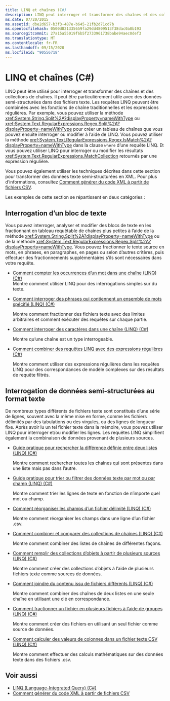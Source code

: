 ```yaml
---
title: LINQ et chaînes (C#)
description: LINQ peut interroger et transformer des chaînes et des collections de chaînes. Vous pouvez combiner des requêtes LINQ avec des fonctions de chaîne et des expressions régulières C#.
ms.date: 07/20/2015
ms.assetid: dbe2d657-b3f3-487e-b645-21fb2d71cd7b
ms.openlocfilehash: 0500d821335659fa29dd4809513f38dac0a8b193
ms.sourcegitcommit: 27a15a55019f6b5f2733961738babe94aec0def3
ms.translationtype: MT
ms.contentlocale: fr-FR
ms.lasthandoff: 09/15/2020
ms.locfileid: "90556718"
---
```

# <a name="linq-and-strings-c"></a>LINQ et chaînes (C#)

LINQ peut être utilisé pour interroger et transformer des chaînes et des collections de chaînes. Il peut être particulièrement utile avec des données semi-structurées dans des fichiers texte. Les requêtes LINQ peuvent être combinées avec les fonctions de chaîne traditionnelles et les expressions régulières. Par exemple, vous pouvez utiliser la méthode <xref:System.String.Split%2A?displayProperty=nameWithType> ou <xref:System.Text.RegularExpressions.Regex.Split%2A?displayProperty=nameWithType> pour créer un tableau de chaînes que vous pouvez ensuite interroger ou modifier à l’aide de LINQ. Vous pouvez utiliser la méthode <xref:System.Text.RegularExpressions.Regex.IsMatch%2A?displayProperty=nameWithType> dans la clause `where` d’une requête LINQ. Et vous pouvez utiliser LINQ pour interroger ou modifier les résultats <xref:System.Text.RegularExpressions.MatchCollection> retournés par une expression régulière.

Vous pouvez également utiliser les techniques décrites dans cette section pour transformer des données texte semi-structurées en XML. Pour plus d’informations, consultez [Comment générer du code XML à partir de fichiers CSV](../../../../standard/linq/generate-xml-csv-files.md).

Les exemples de cette section se répartissent en deux catégories :

## <a name="querying-a-block-of-text"></a>Interrogation d’un bloc de texte

Vous pouvez interroger, analyser et modifier des blocs de texte en les fractionnant en tableau requêtable de chaînes plus petites à l’aide de la méthode <xref:System.String.Split%2A?displayProperty=nameWithType> ou de la méthode <xref:System.Text.RegularExpressions.Regex.Split%2A?displayProperty=nameWithType>. Vous pouvez fractionner le texte source en mots, en phrases, en paragraphes, en pages ou selon d’autres critères, puis effectuer des fractionnements supplémentaires s’ils sont nécessaires dans votre requête.

- [Comment compter les occurrences d’un mot dans une chaîne (LINQ) (C#)](how-to-count-occurrences-of-a-word-in-a-string-linq.md)  
  Montre comment utiliser LINQ pour des interrogations simples sur du texte.

- [Comment interroger des phrases qui contiennent un ensemble de mots spécifié (LINQ) (C#)](how-to-query-for-sentences-that-contain-a-specified-set-of-words-linq.md)

  Montre comment fractionner des fichiers texte avec des limites arbitraires et comment exécuter des requêtes sur chaque partie.

- [Comment interroger des caractères dans une chaîne (LINQ) (C#)](how-to-query-for-characters-in-a-string-linq.md)

  Montre qu’une chaîne est un type interrogeable.

- [Comment combiner des requêtes LINQ avec des expressions régulières (C#)](how-to-combine-linq-queries-with-regular-expressions.md)

  Montre comment utiliser des expressions régulières dans les requêtes LINQ pour des correspondances de modèle complexes sur des résultats de requête filtrés.

## <a name="querying-semi-structured-data-in-text-format"></a>Interrogation de données semi-structurées au format texte

De nombreux types différents de fichiers texte sont constitués d’une série de lignes, souvent avec la même mise en forme, comme les fichiers délimités par des tabulations ou des virgules, ou des lignes de longueur fixe. Après avoir lu un tel fichier texte dans la mémoire, vous pouvez utiliser LINQ pour interroger et/ou modifier les lignes. Les requêtes LINQ simplifient également la combinaison de données provenant de plusieurs sources.

- [Guide pratique pour rechercher la différence définie entre deux listes (LINQ) (C#)](how-to-find-the-set-difference-between-two-lists-linq.md)

  Montre comment rechercher toutes les chaînes qui sont présentes dans une liste mais pas dans l’autre.

- [Guide pratique pour trier ou filtrer des données texte par mot ou par champ (LINQ) (C#)](how-to-sort-or-filter-text-data-by-any-word-or-field-linq.md)

  Montre comment trier les lignes de texte en fonction de n’importe quel mot ou champ.

- [Comment réorganiser les champs d’un fichier délimité (LINQ) (C#)](how-to-reorder-the-fields-of-a-delimited-file-linq.md)

  Montre comment réorganiser les champs dans une ligne d’un fichier .csv.

- [Comment combiner et comparer des collections de chaînes (LINQ) (C#)](how-to-combine-and-compare-string-collections-linq.md)

  Montre comment combiner des listes de chaînes de différentes façons.

- [Comment remplir des collections d’objets à partir de plusieurs sources (LINQ) (C#)](how-to-populate-object-collections-from-multiple-sources-linq.md)

  Montre comment créer des collections d’objets à l’aide de plusieurs fichiers texte comme sources de données.

- [Comment joindre du contenu issu de fichiers différents (LINQ) (C#)](how-to-join-content-from-dissimilar-files-linq.md)
  
  Montre comment combiner des chaînes de deux listes en une seule chaîne en utilisant une clé en correspondance.

- [Comment fractionner un fichier en plusieurs fichiers à l’aide de groupes (LINQ) (C#)](how-to-split-a-file-into-many-files-by-using-groups-linq.md)
  
  Montre comment créer des fichiers en utilisant un seul fichier comme source de données.

- [Comment calculer des valeurs de colonnes dans un fichier texte CSV (LINQ) (C#)](how-to-compute-column-values-in-a-csv-text-file-linq.md)
  
  Montre comment effectuer des calculs mathématiques sur des données texte dans des fichiers .csv.

## <a name="see-also"></a>Voir aussi

- [LINQ (Language-Integrated Query) (C#)](index.md)
- [Comment générer du code XML à partir de fichiers CSV](../../../../standard/linq/generate-xml-csv-files.md)
